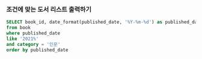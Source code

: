 ### 조건에 맞는 도서 리스트 출력하기
```sql
SELECT book_id, date_format(published_date, '%Y-%m-%d') as published_date
from book
where published_date
like '2021%'
and category = '인문'
order by published_date
```